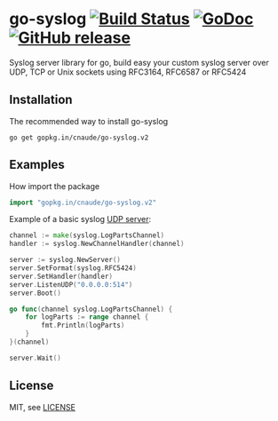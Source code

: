go-syslog [![Build Status](https://travis-ci.org/cnaude/go-syslog.svg?branch=master)](https://travis-ci.org/cnaude/go-syslog) [![GoDoc](https://godoc.org/github.com/cnaude/go-syslog?status.svg)](https://godoc.org/gopkg.in/cnaude/go-syslog.v2) [![GitHub release](https://img.shields.io/github/release/cnaude/go-syslog.svg)](https://github.com/cnaude/go-syslog/releases)
==============================

Syslog server library for go, build easy your custom syslog server over UDP, TCP or Unix sockets using RFC3164, RFC6587 or RFC5424

Installation
------------

The recommended way to install go-syslog

```
go get gopkg.in/cnaude/go-syslog.v2
```

Examples
--------

How import the package

```go
import "gopkg.in/cnaude/go-syslog.v2"
```

Example of a basic syslog [UDP server](example/basic_udp.go):

```go
channel := make(syslog.LogPartsChannel)
handler := syslog.NewChannelHandler(channel)

server := syslog.NewServer()
server.SetFormat(syslog.RFC5424)
server.SetHandler(handler)
server.ListenUDP("0.0.0.0:514")
server.Boot()

go func(channel syslog.LogPartsChannel) {
    for logParts := range channel {
        fmt.Println(logParts)
    }
}(channel)

server.Wait()
```

License
-------

MIT, see [LICENSE](LICENSE)
